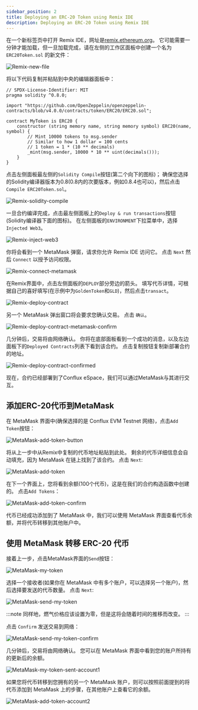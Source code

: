 ```yaml
---
sidebar_position: 2
title: Deploying an ERC-20 Token using Remix IDE
description: Deploying an ERC-20 Token using Remix IDE
---
```


在一个新标签页中打开 Remix IDE，网址是[remix.ethereum.org](https://remix.ethereum.org)。 它可能需要一分钟才能加载，但一旦加载完成，请在左侧的工作区面板中创建一个名为 `ERC20Token.sol` 的新文件：

![Remix-new-file](../img/remix_new_file-1.png)

将以下代码复制并粘贴到中央的编辑器面板中：

```solidity
// SPDX-License-Identifier: MIT
pragma solidity ^0.8.0;

import "https://github.com/OpenZeppelin/openzeppelin-contracts/blob/v4.0.0/contracts/token/ERC20/ERC20.sol";

contract MyToken is ERC20 {
    constructor (string memory name, string memory symbol) ERC20(name, symbol) {
        // Mint 10000 tokens to msg.sender
        // Similar to how 1 dollar = 100 cents
        // 1 token = 1 * (10 ** decimals)
        _mint(msg.sender, 10000 * 10 ** uint(decimals()));
    }
}
```

点击左侧面板最左侧的`Solidity Compile`按钮(第二个向下的图标)； 确保您选择的Solidity编译器版本为0.8(0.8内的次要版本，例如0.8.4也可以)，然后点击`Compile ERC20Token.sol`。


![Remix-solidity-compile](../img/remix_solidity_compile-1f459820c9caef73c47d3af1c87e71a6-1f459820c9caef73c47d3af1c87e71a6.png)

一旦合约编译完成，点击最左侧面板上的`Deploy & run transactions`按钮(Solidity编译器下面的图标)。 在左侧面板的`ENVIRONMENT`下拉菜单中，选择 `Injected Web3`。

![Remix-inject-web3](../img/remix_injected_web3-dbb0d671a1703239451d7d4e133f68ba-dbb0d671a1703239451d7d4e133f68ba.png)

你将会看到一个 MetaMask 弹窗，请求你允许 Remix IDE 访问它。 点击 `Next` 然后 `Connect` 以授予访问权限。

![Remix-connect-metamask](../img/remix_connect_with_metamask-9d8214740f372d3b41e489cbe23c5884-9d8214740f372d3b41e489cbe23c5884.png)

在Remix界面中，点击左侧面板的`DEPLOY`部分旁边的箭头。 填写代币详情，可根据自己的喜好填写(在示例中为`GoldenToken`和`GLD`)，然后点击`transact`。

![Remix-deploy-contract](../img/remix_deploy_contract-6423d60330003a7ffc0dc28ee5cd8178-6423d60330003a7ffc0dc28ee5cd8178.png)

另一个 MetaMask 弹出窗口将会要求您确认交易。 点击 `确认`。

![Remix-deploy-contract-metamask-confirm](../img/remix_deploy_contract_metamask_confirm-6b4f8c2a751ec4a4b6ad9df96584c623-6b4f8c2a751ec4a4b6ad9df96584c623.png)


几分钟后，交易将由网络确认。 你将在底部面板看到一个成功的消息，以及左边面板下的`Deployed Contracts`列表下看到该合约。 点击复制按钮复制新部署合约的地址。

![Remix-deploy-contract-confirmed](../img/remix_deploy_contract_confirmed-59390e985747c30736f46356a88b4ff1-59390e985747c30736f46356a88b4ff1.png)


现在，合约已经部署到了Conflux eSpace，我们可以通过MetaMask与其进行交互。

## 添加ERC-20代币到MetaMask

在 MetaMask 界面中(确保选择的是 Conflux EVM Testnet 网络)，点击`Add Token`按钮：

![MetaMask-add-token-button](../img/metam-import-token-b2a756a7a4ed3ac17f1a75fca77bf738.png)


将从上一步中从Remix中复制的代币地址粘贴到此处。 剩余的代币详细信息会自动填充，因为 MetaMask 在链上找到了该合约。 点击 `Next`:

![MetaMask-add-token](../img/mm-import-token-short-1-71f005c4fdb996d2a4b5651ceb6bc7bd.png)


在下一个界面上，您将看到余额(100个代币)，这是在我们的合约构造函数中创建的。 点击`Add Tokens`：

![MetaMask-add-token-confirm](../img/mm-import-token-short-2.png)



代币已经成功添加到了 MetaMask 中，我们可以使用 MetaMask 界面查看代币余额，并将代币转移到其他账户中。

## 使用 MetaMask 转移 ERC-20 代币

接着上一步，点击MetaMask界面的`Send`按钮：

![MetaMask-my-token](../img/start-send-gld-b56abfa83bb02864b94c3a5adcbcc0d0.jpeg)


选择一个接收者(如果你在 MetaMask 中有多个账户，可以选择另一个账户)，然后选择要发送的代币数量。 点击 `Next`:

![MetaMask-send-my-token](../img/send-gld-1-da8b6feee94ca0dfe89afc5118267c89.jpeg)

:::note
同样地，燃气价格应该设置为零，但是这将会随着时间的推移而改变。
:::

点击 `Confirm` 发送交易到网络：


![MetaMask-send-my-token-confirm](../img/send-gld-confirm-7789e263d3d53e45e2e4bebbf1d057cb.jpeg)

几分钟后，交易将由网络确认。 您可以在 MetaMask 界面中看到您的账户所持有的更新后的余额。

![MetaMask-my-token-sent-account1](../img/token-transfer-balance-changed-24a5b4588118295da68d10d9a3cea0cf.jpeg)

如果您将代币转移到您拥有的另一个 MetaMask 账户，则可以按照前面提到的将代币添加到 MetaMask 上的步骤，在其他账户上查看它的余额。


![MetaMask-add-token-account2](../img/mm-token-balance-changed-c59c6e2434009c0dcb6e03ef79ba5e60.png)

